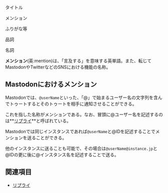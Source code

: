 <div>

タイトル

</div>

メンション

ふりがな等

品詞

名詞

  
**メンション**(英:mention)は、「言及する」を意味する英単語。また、転じてMastodonやTwitterなどのSNSにおける機能の名称。

## Mastodonにおけるメンション

Mastodonでは、`@userName`といった、「@」で始まるユーザー名の文字列を含んでトゥートするとそのトゥートを相手に通知させることができる。

これを指した名称がメンションである。なお、冒頭に@ユーザー名を記述するのは**[リプライ](/%E3%83%AA%E3%83%97%E3%83%A9%E3%82%A4 "リプライ")**と呼ばれている。

Mastodonでは同じインスタンスであれば`@userName`と@IDを記述することでメンションを送ることができる。

他のインスタンスに送ることも可能で、その場合は`@userName@instance.jp`と@IDの更に後に@インスタンス名を記述することで送る。

## 関連項目

-   [リプライ](/%E3%83%AA%E3%83%97%E3%83%A9%E3%82%A4 "リプライ")
